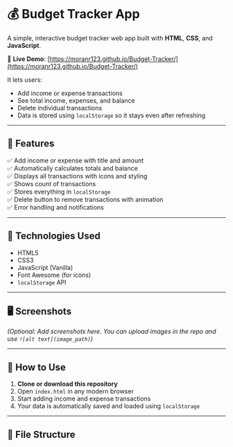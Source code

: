 # 💰 Budget Tracker App

A simple, interactive budget tracker web app built with **HTML**, **CSS**, and **JavaScript**.

🔗 **Live Demo**: [https://moranr123.github.io/Budget-Tracker/](https://moranr123.github.io/Budget-Tracker/)

It lets users:

- Add income or expense transactions  
- See total income, expenses, and balance  
- Delete individual transactions  
- Data is stored using `localStorage` so it stays even after refreshing

---

## 🚀 Features

✅ Add income or expense with title and amount  
✅ Automatically calculates totals and balance  
✅ Displays all transactions with icons and styling  
✅ Shows count of transactions  
✅ Stores everything in `localStorage`  
✅ Delete button to remove transactions with animation  
✅ Error handling and notifications

---

## 🧠 Technologies Used

- HTML5  
- CSS3  
- JavaScript (Vanilla)  
- Font Awesome (for icons)  
- `localStorage` API

---

## 🖥️ Screenshots

*(Optional: Add screenshots here. You can upload images in the repo and use `![alt text](image_path)`)*

---

## 📂 How to Use

1. **Clone or download this repository**  
2. Open `index.html` in any modern browser  
3. Start adding income and expense transactions  
4. Your data is automatically saved and loaded using `localStorage`

---

## 📁 File Structure

